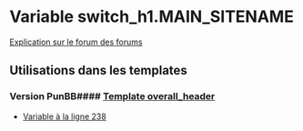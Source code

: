 # Variable switch_h1.MAIN_SITENAME
[Explication sur le forum des forums](http://forum.forumactif.com/t294113-listing-des-variables#switch_h1.MAIN_SITENAME)
## Utilisations dans les templates
### Version PunBB#### [Template overall_header](punbb/overall_header.md)
* [Variable à la ligne 238](../punbb/overall_header.tpl#L238)